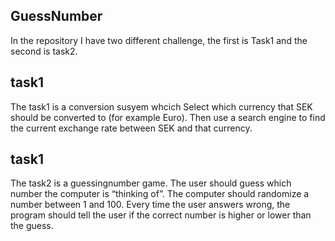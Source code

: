 ## GuessNumber
In the repository I have two different challenge, the first is Task1 and the second is task2.


## task1
The task1 is a conversion susyem whcich Select which currency that SEK should be converted to (for example Euro). 
Then use a search engine to find the current exchange rate between SEK and that currency.


## task1
The task2 is a guessingnumber game. The user should guess which number the computer is “thinking of”. 
The computer should randomize a number between 1 and 100. Every time the user answers wrong, the program should tell the user if the correct number is higher or lower than the guess.
